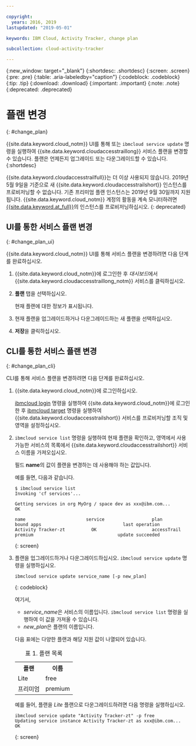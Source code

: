 ```yaml
---

copyright:
  years: 2016, 2019
lastupdated: "2019-05-01"

keywords: IBM Cloud, Activity Tracker, change plan

subcollection: cloud-activity-tracker

---
```


{:new_window: target="_blank"}
{:shortdesc: .shortdesc}
{:screen: .screen}
{:pre: .pre}
{:table: .aria-labeledby="caption"}
{:codeblock: .codeblock}
{:tip: .tip}
{:download: .download}
{:important: .important}
{:note: .note}
{:deprecated: .deprecated}


# 플랜 변경
{: #change_plan}

{{site.data.keyword.cloud_notm}} UI를 통해 또는 `ibmcloud service update` 명령을 실행하여 {{site.data.keyword.cloudaccesstraillong}} 서비스 플랜을 변경할 수 있습니다. 플랜은 언제든지 업그레이드 또는 다운그레이드할 수 있습니다.
{:shortdesc}

{{site.data.keyword.cloudaccesstrailfull}}는 더 이상 사용되지 않습니다. 2019년 5월 9일을 기준으로 새 {{site.data.keyword.cloudaccesstrailshort}} 인스턴스를 프로비저닝할 수 없습니다. 기존 프리미엄 플랜 인스턴스는 2019년 9월 30일까지 지원됩니다. {{site.data.keyword.cloud_notm}} 계정의 활동을 계속 모니터하려면 [{{site.data.keyword.at_full}}](/docs/services/Activity-Tracker-with-LogDNA?topic=logdnaat-getting-started#getting-started)의 인스턴스를 프로비저닝하십시오.
{: deprecated}

## UI를 통한 서비스 플랜 변경
{: #change_plan_ui}

{{site.data.keyword.cloud_notm}} UI를 통해 서비스 플랜을 변경하려면 다음 단계를 완료하십시오.

1. {{site.data.keyword.cloud_notm}}에 로그인한 후 *대시보드*에서 {{site.data.keyword.cloudaccesstraillong_notm}} 서비스를 클릭하십시오. 
    
2. **플랜** 탭을 선택하십시오.

    현재 플랜에 대한 정보가 표시됩니다.
	
3. 현재 플랜을 업그레이드하거나 다운그레이드하는 새 플랜을 선택하십시오. 

4. **저장**을 클릭하십시오.



## CLI를 통한 서비스 플랜 변경
{: #change_plan_cli}

CLI를 통해 서비스 플랜을 변경하려면 다음 단계를 완료하십시오.

1. {{site.data.keyword.cloud_notm}}에 로그인하십시오. 

    [ibmcloud login](/docs/cli/reference/ibmcloud?topic=cloud-cli-ibmcloud_cli#ibmcloud_login) 명령을 실행하여 {{site.data.keyword.cloud_notm}}에 로그인한 후 [ibmcloud target](/docs/cli/reference/ibmcloud?topic=cloud-cli-ibmcloud_cli#ibmcloud_target) 명령을 실행하여 {{site.data.keyword.cloudaccesstrailshort}} 서비스를 프로비저닝할 조직 및 영역을 설정하십시오.
	
2. `ibmcloud service list` 명령을 실행하여 현재 플랜을 확인하고, 영역에서 사용 가능한 서비스의 목록에서 {{site.data.keyword.cloudaccesstrailshort}} 서비스 이름을 가져오십시오. 

    필드 **name**의 값이 플랜을 변경하는 데 사용해야 하는 값입니다. 

    예를 들면, 다음과 같습니다.
	
	```
	$ ibmcloud service list
    Invoking 'cf services'...

    Getting services in org MyOrg / space dev as xxx@ibm.com...
    OK

    name                       service                  plan                 bound apps                               last operation
    Activity Tracker-zt          OK                     accessTrail             premium                                update succeeded
    ```
	{: screen}
    
3. 플랜을 업그레이드하거나 다운그레이드하십시오. `ibmcloud service update` 명령을 실행하십시오.
    
	```
	ibmcloud service update service_name [-p new_plan]
	```
	{: codeblock}
	
	여기서, 
	
	* *service_name*은 서비스의 이름입니다. `ibmcloud service list` 명령을 실행하여 이 값을 가져올 수 있습니다.
	* *new_plan*은 플랜의 이름입니다.
	
	
	다음 표에는 다양한 플랜과 해당 지원 값이 나열되어 있습니다.
	
	<table>
	  <caption>표 1. 플랜 목록</caption>
	  <tr>
	    <th>플랜</th>
	    <th>이름</th>
	  </tr>
	  <tr>
	    <td>Lite</td>
	    <td>free</td>
	  </tr>
	  <tr>
	    <td>프리미엄</td>
	    <td>premium</td>
	  </tr>
	</table>
	
	예를 들어, 플랜을 *Lite* 플랜으로 다운그레이드하려면 다음 명령을 실행하십시오.
	
	```
	ibmcloud service update "Activity Tracker-zt" -p free
    Updating service instance Activity Tracker-zt as xxx@ibm.com...
    OK
	```
	{: screen}



